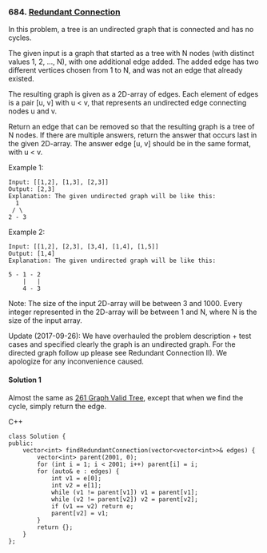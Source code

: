 ### 684\. [Redundant Connection](https://leetcode.com/problems/redundant-connection/)

In this problem, a tree is an undirected graph that is connected and has no cycles.

The given input is a graph that started as a tree with N nodes (with distinct values 1, 2, ..., N), with one additional edge added. The added edge has two different vertices chosen from 1 to N, and was not an edge that already existed.

The resulting graph is given as a 2D-array of edges. Each element of edges is a pair [u, v] with u < v, that represents an undirected edge connecting nodes u and v.

Return an edge that can be removed so that the resulting graph is a tree of N nodes. If there are multiple answers, return the answer that occurs last in the given 2D-array. The answer edge [u, v] should be in the same format, with u < v.

Example 1:
```
Input: [[1,2], [1,3], [2,3]]
Output: [2,3]
Explanation: The given undirected graph will be like this:
  1
 / \
2 - 3
```
Example 2:
```
Input: [[1,2], [2,3], [3,4], [1,4], [1,5]]
Output: [1,4]
Explanation: The given undirected graph will be like this:

5 - 1 - 2
    |   |
    4 - 3
```

Note:
The size of the input 2D-array will be between 3 and 1000.
Every integer represented in the 2D-array will be between 1 and N, where N is the size of the input array.

Update (2017-09-26):
We have overhauled the problem description + test cases and specified clearly the graph is an undirected graph. For the directed graph follow up please see Redundant Connection II). We apologize for any inconvenience caused.

#### Solution 1

Almost the same as [261 Graph Valid Tree](261_validTree.md), except that when we 
find the cycle, simply return the edge.

C++

```
class Solution {
public:
    vector<int> findRedundantConnection(vector<vector<int>>& edges) {
        vector<int> parent(2001, 0);
        for (int i = 1; i < 2001; i++) parent[i] = i;
        for (auto& e : edges) {
            int v1 = e[0];
            int v2 = e[1];
            while (v1 != parent[v1]) v1 = parent[v1];
            while (v2 != parent[v2]) v2 = parent[v2];
            if (v1 == v2) return e;
            parent[v2] = v1;
        }
        return {};
    }
};
```
